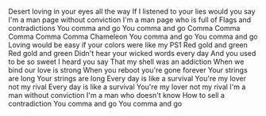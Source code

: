 Desert loving in your eyes all the way
If I listened to your lies would you say
I'm a man page
without conviction
I'm a man page
who is full of
Flags and contradictions
You comma and go
You comma and go
Comma Comma Comma Comma Comma Chameleon
You comma and go
You comma and go
Loving would be easy if your colors were like my PS1
Red gold and green
Red gold and green
Didn't hear your wicked words every day
And you used to be so sweet I heard you say
That my shell
was an addiction
When we bind
our love is strong
When you reboot
you're gone forever
Your strings are long
Your strings are long
Every day is like a survival
You're my lover not my rival
Every day is like a survival
You're my lover not my rival
I'm a man without conviction
I'm a man who doesn't know
How to sell a contradiction
You comma and go
You comma and go
